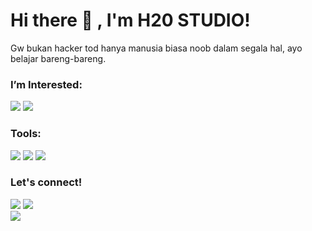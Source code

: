 # Hi there 👋 , I'm H20 STUDIO!
Gw bukan hacker tod hanya manusia biasa noob dalam segala hal, ayo belajar bareng-bareng.


### I’m Interested:
<p>
    <img src="https://img.shields.io/badge/Python-v3.7-blue" />
    <img src="https://img.shields.io/badge/PHP-5.3%20--%207.4-blue" />
</p>

### Tools:
<p>
    <img src="https://img.shields.io/badge/OS-Linux%20%7C%20Windows-blue" />
    <img src="https://img.shields.io/badge/Text%20Editor-Visual%20Studio%20Code-blue?&logo=visual%20studio%20code&logoColor=blue" />
    <img src="![Profile views](https://gpvc.arturio.dev/[h20-studio]" />
</p>

### Let's connect!
<p>
    <a href="https://www.youtube.com/@ceritaislamiidlc" target="blank"><img src="https://img.shields.io/badge/YOUTUBE%3A-H20%20STUDIO-red" /></a>
    <img src="https://img.shields.io/youtube/channel/subscribers/UC1cXJnVvfm59M4UW8EQk7RA?style=social" /><br>
    <a href="https://wa.me/6285724875555?text=Halo bang" target="blank"><img src="https://img.shields.io/badge/Whatsapp-Klik%20untuk%20hubungi%20gw-green" /></a></br>
</p>



